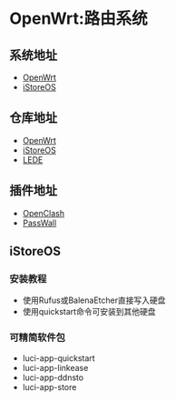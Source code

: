 # OpenWrt:路由系统
## 系统地址
- [OpenWrt](https://openwrt.org/)
- [iStoreOS](https://www.istoreos.com/)

## 仓库地址
- [OpenWrt](https://github.com/openwrt/openwrt)
- [iStoreOS](https://github.com/istoreos/istoreos)
- [LEDE](https://github.com/coolsnowwolf/lede)

## 插件地址
- [OpenClash](https://github.com/vernesong/OpenClash)
- [PassWall](https://github.com/xiaorouji/openwrt-passwall)

## iStoreOS
### 安装教程
- 使用Rufus或BalenaEtcher直接写入硬盘
- 使用quickstart命令可安装到其他硬盘
### 可精简软件包
- luci-app-quickstart
- luci-app-linkease
- luci-app-ddnsto
- luci-app-store